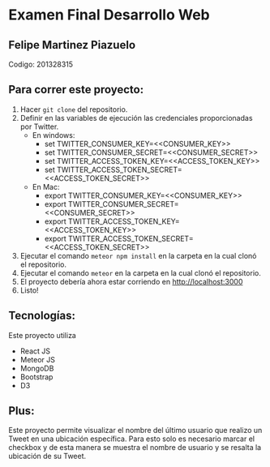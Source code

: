 
# Examen Final Desarrollo Web

## Felipe Martinez Piazuelo
Codigo: 201328315


## Para correr este proyecto:
1. Hacer ```git clone``` del repositorio.
2. Definir en las variables de ejecución las credenciales proporcionadas por Twitter.
    * En windows:
      * set TWITTER_CONSUMER_KEY=<<CONSUMER_KEY>>
      * set TWITTER_CONSUMER_SECRET=<<CONSUMER_SECRET>>
      * set TWITTER_ACCESS_TOKEN_KEY=<<ACCESS_TOKEN_KEY>>
      * set TWITTER_ACCESS_TOKEN_SECRET=<<ACCESS_TOKEN_SECRET>>
    * En Mac:
      * export TWITTER_CONSUMER_KEY=<<CONSUMER_KEY>>
      * export TWITTER_CONSUMER_SECRET=<<CONSUMER_SECRET>>
      * export TWITTER_ACCESS_TOKEN_KEY=<<ACCESS_TOKEN_KEY>>
      * export TWITTER_ACCESS_TOKEN_SECRET=<<ACCESS_TOKEN_SECRET>>
3. Ejecutar el comando ```meteor npm install``` en la carpeta en la cual clonó el repositorio.
4. Ejecutar el comando ```meteor``` en la carpeta en la cual clonó el repositorio.
5. El proyecto debería ahora estar corriendo en [http://localhost:3000](http://localhost:3000)
7. Listo!

## Tecnologías:
Este proyecto utiliza
* React JS
* Meteor JS
* MongoDB
* Bootstrap
* D3


## Plus:
Este proyecto permite visualizar el nombre del último usuario que realizo un Tweet en una ubicación específica. Para esto solo es necesario marcar el checkbox y de esta manera se muestra el nombre de usuario y se resalta la ubicación de su Tweet.
